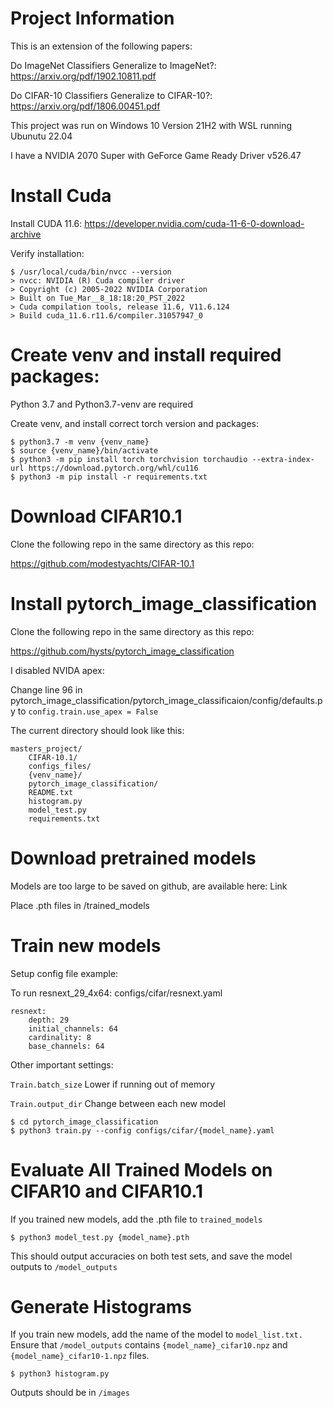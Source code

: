 # Project Information

This is an extension of the following papers:

Do ImageNet Classifiers Generalize to ImageNet?: https://arxiv.org/pdf/1902.10811.pdf

Do CIFAR-10 Classifiers Generalize to CIFAR-10?: https://arxiv.org/pdf/1806.00451.pdf

This project was run on Windows 10 Version 21H2 with WSL running Ubunutu 22.04

I have a NVIDIA 2070 Super with GeForce Game Ready Driver v526.47 


# Install Cuda

Install CUDA 11.6: https://developer.nvidia.com/cuda-11-6-0-download-archive

Verify installation:
```
$ /usr/local/cuda/bin/nvcc --version
> nvcc: NVIDIA (R) Cuda compiler driver
> Copyright (c) 2005-2022 NVIDIA Corporation
> Built on Tue_Mar__8_18:18:20_PST_2022
> Cuda compilation tools, release 11.6, V11.6.124
> Build cuda_11.6.r11.6/compiler.31057947_0
```


# Create venv and install required packages:

Python 3.7 and Python3.7-venv are required

Create venv, and install correct torch version and packages:
```
$ python3.7 -m venv {venv_name}
$ source {venv_name}/bin/activate
$ python3 -m pip install torch torchvision torchaudio --extra-index-url https://download.pytorch.org/whl/cu116
$ python3 -m pip install -r requirements.txt
```

# Download CIFAR10.1
Clone the following repo in the same directory as this repo:

https://github.com/modestyachts/CIFAR-10.1

# Install pytorch_image_classification

Clone the following repo in the same directory as this repo:

https://github.com/hysts/pytorch_image_classification

I disabled NVIDA apex:

Change line 96 in pytorch_image_classification/pytorch_image_classificaion/config/defaults.py to ```config.train.use_apex = False```

The current directory should look like this:
```
masters_project/
    CIFAR-10.1/
    configs_files/
    {venv_name}/
    pytorch_image_classification/
    README.txt
    histogram.py
    model_test.py
    requirements.txt
```

# Download pretrained models

Models are too large to be saved on github, are available here: Link

Place .pth files in /trained_models

# Train new models

Setup config file example:

To run resnext_29_4x64: 
configs/cifar/resnext.yaml
```
resnext:
    depth: 29
    initial_channels: 64
    cardinality: 8
    base_channels: 64
```
Other important settings:

```Train.batch_size``` Lower if running out of memory

```Train.output_dir``` Change between each new model
```
$ cd pytorch_image_classification
$ python3 train.py --config configs/cifar/{model_name}.yaml
```

# Evaluate All Trained Models on CIFAR10 and CIFAR10.1

If you trained new models, add the .pth file to ```trained_models```

```
$ python3 model_test.py {model_name}.pth
```

This should output accuracies on both test sets, and save the model outputs to ```/model_outputs```

# Generate Histograms

If you train new models, add the name of the model to ```model_list.txt.``` Ensure that ```/model_outputs``` contains ```{model_name}_cifar10.npz``` and ```{model_name}_cifar10-1.npz``` files.

```
$ python3 histogram.py
```

Outputs should be in ```/images```